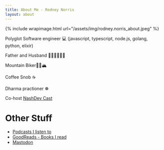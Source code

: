 ```yaml
---
title: About Me - Rodney Norris
layout: about
---
```


{% include wrapimage.html url="/assets/img/rodney.norris_about.jpeg" %}

Polyglot Software engineer 💻
(javascript, typescript, node.js, golang, python, elixir)

Father and Husband 👨‍👩‍👧‍👦👦🏻

Mountain Biker🚵🏻🏔

Coffee Snob ☕

Dharma practioner ☸️

Co-host [NashDev Cast](http://nashdevcast.com)

# Other Stuff

- [Podcasts I listen to](/me/podcasts)
- [GoodReads - Books I read](https://www.goodreads.com/user/show/23553598-rodney-norris)
- <a rel="me" href="https://hachyderm.io/@rodneynorris">Mastodon</a>
